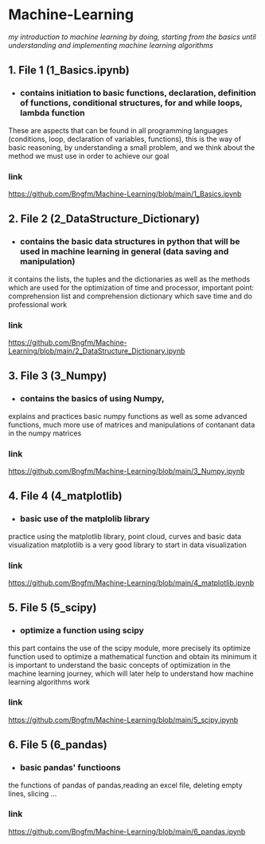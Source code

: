 # Machine-Learning
*my introduction to machine learning by doing, starting from the basics until understanding and implementing machine learning algorithms*

## 1. File 1 (1_Basics.ipynb) 
- ### contains initiation to basic functions, declaration, definition of functions, conditional structures, for and while loops, lambda function
These are aspects that can be found in all programming languages (conditions, loop, declaration of variables, functions), this is the way of basic reasoning,
by understanding a small problem, and we think about the method we must use in order to achieve our goal

### link 
https://github.com/Bngfm/Machine-Learning/blob/main/1_Basics.ipynb

## 2. File 2 (2_DataStructure_Dictionary) 
- ### contains the basic data structures in python that will be used in machine  learning in general (data saving and manipulation)
it contains the lists, the tuples and the dictionaries as well as the methods which are used for the optimization of time and processor,
important point: comprehension list and comprehension dictionary which save time and do professional work

### link 
https://github.com/Bngfm/Machine-Learning/blob/main/2_DataStructure_Dictionary.ipynb

## 3. File 3 (3_Numpy) 
- ### contains the basics of using Numpy,
explains and practices basic numpy functions as well as some advanced functions,
much more use of matrices and manipulations of contanant data in the numpy matrices

### link 
https://github.com/Bngfm/Machine-Learning/blob/main/3_Numpy.ipynb

## 4. File 4 (4_matplotlib) 
- ### basic use of the matplolib library
practice using the matplotlib library, point cloud, curves and basic data visualization
matplotlib is a very good library to start in data visualization

### link
https://github.com/Bngfm/Machine-Learning/blob/main/4_matplotlib.ipynb

## 5. File 5 (5_scipy)
- ### optimize a function using scipy
this part contains the use of the scipy module, more precisely its optimize function used to optimize a mathematical function and obtain its minimum
it is important to understand the basic concepts of optimization in the machine learning journey, which will later help to understand how machine learning algorithms work

### link 
https://github.com/Bngfm/Machine-Learning/blob/main/5_scipy.ipynb

## 6. File 5 (6_pandas)
- ### basic pandas' functioons
the functions of pandas of pandas,reading an excel file, deleting empty lines, slicing ...
### link
https://github.com/Bngfm/Machine-Learning/blob/main/6_pandas.ipynb

